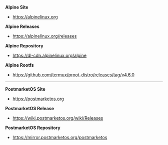 
<b>Alpine Site</b>
- https://alpinelinux.org

<b>Alpine Releases</b>
- https://alpinelinux.org/releases

<b>Alpine Repository</b>
- https://dl-cdn.alpinelinux.org/alpine

<b>Alpine Rootfs</b>

- https://github.com/termux/proot-distro/releases/tag/v4.6.0

---
<b>PostmarketOS Site</b>
- https://postmarketos.org

<b>PostmarketOS Release</b>
- https://wiki.postmarketos.org/wiki/Releases

<b>PostmarketOS Repository</b>
- https://mirror.postmarketos.org/postmarketos
